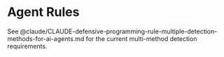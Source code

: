 # Agent Rules

See @claude/CLAUDE-defensive-programming-rule-multiple-detection-methods-for-ai-agents.md for the current multi-method detection requirements.
